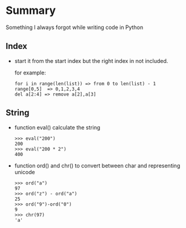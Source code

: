 # Summary
 
 Something I always forgot while writing code in Python
  
  ## Index
  
   - start it from the start index but the right index in not included.
    
      for example:
      ```
      for i in range(len(list)) => from 0 to len(list) - 1
      range[0,5]  => 0,1,2,3,4
      del a[2:4] => remove a[2],a[3]
      ```
  
  ## String
  
   - function eval() calculate the string
     ```
     >>> eval("200")
     200
     >>> eval("200 * 2")
     400
     ```
   - function ord() and chr() to convert between char and representing unicode
     ```
     >>> ord("a")
     97
     >>> ord("z") - ord("a")
     25
     >>> ord("9")-ord("0")
     9
     >>> chr(97)
     'a'
     ```

